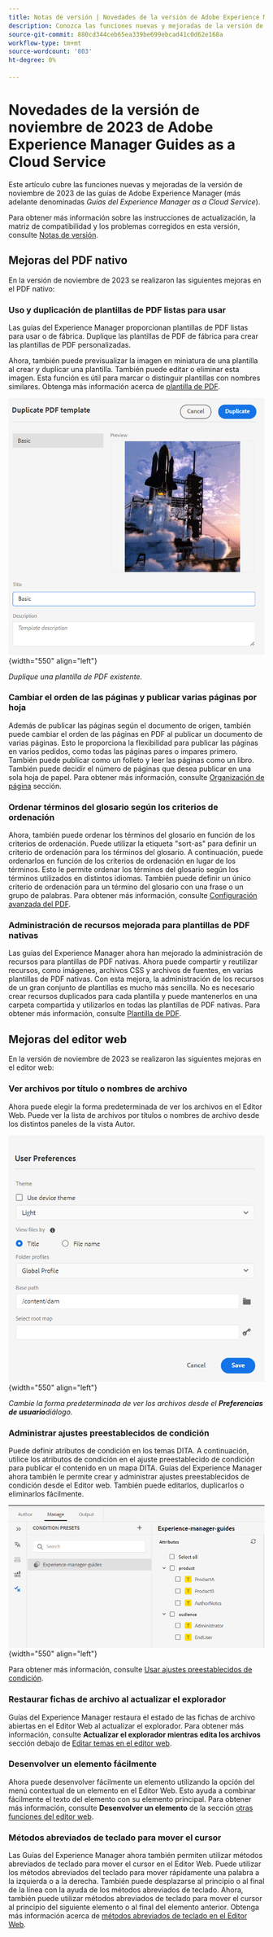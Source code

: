 ```yaml
---
title: Notas de versión | Novedades de la versión de Adobe Experience Manager Guides, noviembre de 2023
description: Conozca las funciones nuevas y mejoradas de la versión de noviembre de 2023 de las guías de Adobe Experience Manager as a Cloud Service.
source-git-commit: 880cd344ceb65ea339be699ebcad41c0d62e168a
workflow-type: tm+mt
source-wordcount: '803'
ht-degree: 0%

---
```


# Novedades de la versión de noviembre de 2023 de Adobe Experience Manager Guides as a Cloud Service

Este artículo cubre las funciones nuevas y mejoradas de la versión de noviembre de 2023 de las guías de Adobe Experience Manager (más adelante denominadas *Guías del Experience Manager as a Cloud Service*).

Para obtener más información sobre las instrucciones de actualización, la matriz de compatibilidad y los problemas corregidos en esta versión, consulte [Notas de versión](release-notes-2023.11.0.md).

## Mejoras del PDF nativo

En la versión de noviembre de 2023 se realizaron las siguientes mejoras en el PDF nativo:

### Uso y duplicación de plantillas de PDF listas para usar

Las guías del Experience Manager proporcionan plantillas de PDF listas para usar o de fábrica. Duplique las plantillas de PDF de fábrica para crear las plantillas de PDF personalizadas.

Ahora, también puede previsualizar la imagen en miniatura de una plantilla al crear y duplicar una plantilla. También puede editar o eliminar esta imagen. Esta función es útil para marcar o distinguir plantillas con nombres similares.
Obtenga más información acerca de [plantilla de PDF](../native-pdf/pdf-template.md).

![Cuadro de diálogo Duplicar plantilla de PDF](assets/duplicate-template.png){width="550" align="left"}

*Duplique una plantilla de PDF existente.*


### Cambiar el orden de las páginas y publicar varias páginas por hoja

Además de publicar las páginas según el documento de origen, también puede cambiar el orden de las páginas en PDF al publicar un documento de varias páginas.  Esto le proporciona la flexibilidad para publicar las páginas en varios pedidos, como todas las páginas pares o impares primero. También puede publicar como un folleto y leer las páginas como un libro. También puede decidir el número de páginas que desea publicar en una sola hoja de papel. Para obtener más información, consulte [Organización de página](../native-pdf/components-pdf-template.md#page-organization) sección.

### Ordenar términos del glosario según los criterios de ordenación

Ahora, también puede ordenar los términos del glosario en función de los criterios de ordenación. Puede utilizar la etiqueta &quot;sort-as&quot; para definir un criterio de ordenación para los términos del glosario. A continuación, puede ordenarlos en función de los criterios de ordenación en lugar de los términos. Esto le permite ordenar los términos del glosario según los términos utilizados en distintos idiomas. También puede definir un único criterio de ordenación para un término del glosario con una frase o un grupo de palabras.
Para obtener más información, consulte [Configuración avanzada del PDF](../native-pdf/components-pdf-template.md#advanced-pdf-settings).


### Administración de recursos mejorada para plantillas de PDF nativas

Las guías del Experience Manager ahora han mejorado la administración de recursos para plantillas de PDF nativas. Ahora puede compartir y reutilizar recursos, como imágenes, archivos CSS y archivos de fuentes, en varias plantillas de PDF nativas. Con esta mejora, la administración de los recursos de un gran conjunto de plantillas es mucho más sencilla. No es necesario crear recursos duplicados para cada plantilla y puede mantenerlos en una carpeta compartida y utilizarlos en todas las plantillas de PDF nativas.
Para obtener más información, consulte [Plantilla de PDF](../native-pdf/pdf-template.md).

## Mejoras del editor web

En la versión de noviembre de 2023 se realizaron las siguientes mejoras en el editor web:


### Ver archivos por título o nombres de archivo

Ahora puede elegir la forma predeterminada de ver los archivos en el Editor Web. Puede ver la lista de archivos por títulos o nombres de archivo desde los distintos paneles de la vista Autor.

![Cuadro de diálogo Preferencias de usuario](assets/user-preferences-2311.png){width="550" align="left"}

*Cambie la forma predeterminada de ver los archivos desde el **Preferencias de usuario**diálogo.*


### Administrar ajustes preestablecidos de condición

Puede definir atributos de condición en los temas DITA. A continuación, utilice los atributos de condición en el ajuste preestablecido de condición para publicar el contenido en un mapa DITA. Guías del Experience Manager ahora también le permite crear y administrar ajustes preestablecidos de condición desde el Editor web. También puede editarlos, duplicarlos o eliminarlos fácilmente.

![Ajustes preestablecidos de condición desde la pestaña Administrar del editor web ](assets/web-editor-manage-condition-presets.png){width="550" align="left"}

Para obtener más información, consulte [Usar ajustes preestablecidos de condición](../user-guide/generate-output-use-condition-presets.md).

### Restaurar fichas de archivo al actualizar el explorador

Guías del Experience Manager restaura el estado de las fichas de archivo abiertas en el Editor Web al actualizar el explorador. Para obtener más información, consulte **Actualizar el explorador mientras edita los archivos** sección debajo de [Editar temas en el editor web](../user-guide/web-editor-edit-topics.md).

### Desenvolver un elemento fácilmente

Ahora puede desenvolver fácilmente un elemento utilizando la opción del menú contextual de un elemento en el Editor Web. Esto ayuda a combinar fácilmente el texto del elemento con su elemento principal.
Para obtener más información, consulte **Desenvolver un elemento** de la sección [otras funciones del editor web](../user-guide/web-editor-other-features.md).

### Métodos abreviados de teclado para mover el cursor

Las Guías del Experience Manager ahora también permiten utilizar métodos abreviados de teclado para mover el cursor en el Editor Web. Puede utilizar los métodos abreviados del teclado para mover rápidamente una palabra a la izquierda o a la derecha. También puede desplazarse al principio o al final de la línea con la ayuda de los métodos abreviados de teclado.
Ahora, también puede utilizar métodos abreviados de teclado para mover el cursor al principio del siguiente elemento o al final del elemento anterior.
Obtenga más información acerca de [métodos abreviados de teclado en el Editor Web](../user-guide/web-editor-keyboard-shortcuts.md).

